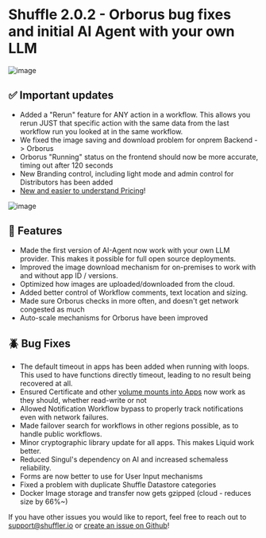 # Shuffle 2.0.2 - Orborus bug fixes and initial AI Agent with your own LLM 

![image](https://github.com/user-attachments/assets/c9244c52-0d96-4204-a56c-f90b59aee70f)

## ✅ Important updates
- Added a "Rerun" feature for ANY action in a workflow. This allows you rerun JUST that specific action with the same data from the last workflow run you looked at in the same workflow.
- We fixed the image saving and download problem for onprem Backend -> Orborus
- Orborus "Running" status on the frontend should now be more accurate, timing out after 120 seconds
- New Branding control, including light mode and admin control for Distributors has been added
- [New and easier to understand Pricing](https://shuffler.io/pricing)!

![image](https://github.com/user-attachments/assets/5b2137f9-797c-485d-8b67-b7c51a4b3363)

## 🚀 Features
- Made the first version of AI-Agent now work with your own LLM provider. This makes it possible for full open source deployments. 
- Improved the image download mechanism for on-premises to work with and without app ID / versions.
- Optimized how images are uploaded/downloaded from the cloud.
- Added better control of Workflow comments, text location and sizing.
- Made sure Orborus checks in more often, and doesn't get network congested as much
- Auto-scale mechanisms for Orborus have been improved

## 🪲 Bug Fixes
- The default timeout in apps has been added when running with loops. This used to have functions directly timeout, leading to no result being recovered at all.
- Ensured Certificate and other [volume mounts into Apps](https://shuffler.io/docs/configuration) now work as they should, whether read-write or not
- Allowed Notification Workflow bypass to properly track notifications even with network failures.
- Made failover search for workflows in other regions possible, as to handle public workflows.
- Minor cryptographic library update for all apps. This makes Liquid work better.
- Reduced Singul's dependency on AI and increased schemaless reliability.
- Forms are now better to use for User Input mechanisms
- Fixed a problem with duplicate Shuffle Datastore categories
- Docker Image storage and transfer now gets gzipped (cloud - reduces size by 66%~)

If you have other issues you would like to report, feel free to reach out to support@shuffler.io or [create an issue on Github](https://github.com/Shuffle/Shuffle/issues)! 
